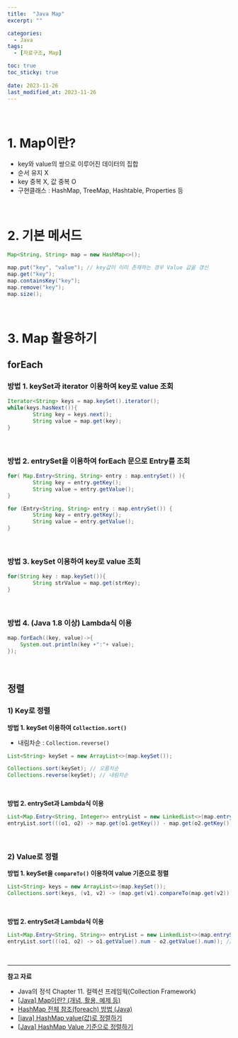 ```yaml
---
title:  "Java Map"
excerpt: ""

categories:
  - Java
tags:
  - [자료구조, Map]

toc: true
toc_sticky: true
 
date: 2023-11-26
last_modified_at: 2023-11-26
---
```


<br>

# **1. Map이란?**

- key와 value의 쌍으로 이루어진 데이터의 집합
- 순서 유지 X
- key 중복 X, 값 중복 O
- 구현클래스 : HashMap, TreeMap, Hashtable, Properties 등

<br>

# **2. 기본 메서드**

```java
Map<String, String> map = new HashMap<>();

map.put("key", "value"); // key값이 이미 존재하는 경우 Value 값을 갱신
map.get("key");
map.containsKey("key");
map.remove("key");
map.size();
```

<br>

# **3. Map 활용하기**

## **forEach**

### **방법 1. keySet과 iterator 이용하여 key로 value 조회**

```java
Iterator<String> keys = map.keySet().iterator();
while(keys.hasNext()){
		String key = keys.next();
		String value = map.get(key);
}
```

<br>

### 방법 2. entrySet을 이용하여 forEach 문으로 Entry를 조회

```java
for( Map.Entry<String, String> entry : map.entrySet() ){
		String key = entry.getKey();
		String value = entry.getValue();
}

for (Entry<String, String> entry : map.entrySet()) {
		String key = entry.getKey();
		String value = entry.getValue();
}
```

<br>

### **방법 3. keySet 이용하여 key로 value 조회**

```java
for(String key : map.keySet()){
		String strValue = map.get(strKey);
}
```

<br>

### **방법 4. (Java 1.8 이상) Lambda식 이용**

```java
map.forEach((key, value)->{
	System.out.println(key +":"+ value);
});
```

<br>

## **정렬**

### **1) Key로 정렬**

**방법 1. keySet 이용하여 `Collection.sort()`**

- 내림차순 : `Collection.reverse()`

```java
List<String> keySet = new ArrayList<>(map.keySet());

Collections.sort(keySet); // 오름차순
Collections.reverse(keySet); // 내림차순
```

<br>

**방법 2. entrySet과 Lambda식 이용**

```java
List<Map.Entry<String, Integer>> entryList = new LinkedList<>(map.entrySet());
entryList.sort(((o1, o2) -> map.get(o1.getKey()) - map.get(o2.getKey()))); // 오름차순
```

<br>

### **2) Value로 정렬**

**방법 1. keySet을 `compareTo()` 이용하여 value 기준으로 정렬**

```java
List<String> keys = new ArrayList<>(map.keySet());
Collections.sort(keys, (v1, v2) -> (map.get(v1).compareTo(map.get(v2)))); // 오름차순
```

<br>

**방법 2. entrySet과 Lambda식 이용**

```java
List<Map.Entry<String, String>> entryList = new LinkedList<>(map.entrySet());
entryList.sort(((o1, o2) -> o1.getValue().num - o2.getValue().num)); // 오름차순
```

<br>

---

**참고 자료**

- Java의 정석 Chapter 11. 컬렉션 프레임웍(Collection Framework)
- [[Java] Map이란? (개념, 활용, 예제 등)](https://devmoony.tistory.com/144)
- [HashMap 전체 참조(foreach) 방법 (Java)](https://wonyoung2.tistory.com/678)
- [[java] HashMap value(값)로 정렬하기](https://sangsangss.tistory.com/204)
- [[Java] HashMap Value 기준으로 정렬하기](https://velog.io/@cgw0519/Java-HashMap-Value-%EA%B8%B0%EC%A4%80%EC%9C%BC%EB%A1%9C-%EC%A0%95%EB%A0%AC%ED%95%98%EA%B8%B0)


<br>